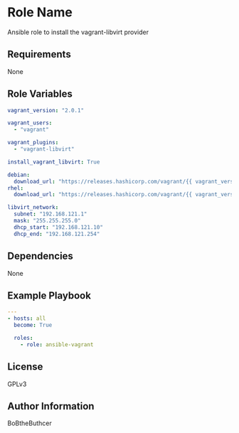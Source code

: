 Role Name
=========

Ansible role to install the vagrant-libvirt provider

Requirements
------------

None 

Role Variables
--------------

```yaml
vagrant_version: "2.0.1"

vagrant_users:
  - "vagrant"

vagrant_plugins:
  - "vagrant-libvirt"

install_vagrant_libvirt: True

debian:
  download_url: "https://releases.hashicorp.com/vagrant/{{ vagrant_version }}/vagrant_{{ vagrant_version }}_x86_64.deb"
rhel:
  download_url: "https://releases.hashicorp.com/vagrant/{{ vagrant_version }}/vagrant_{{ vagrant_version }}_x86_64.rpm"

libvirt_network: 
  subnet: "192.168.121.1"
  mask: "255.255.255.0"
  dhcp_start: "192.168.121.10"
  dhcp_end: "192.168.121.254"
```

Dependencies
------------

None

Example Playbook
----------------

```yaml
---
- hosts: all
  become: True

  roles:
    - role: ansible-vagrant
```

License
-------

GPLv3

Author Information
------------------

BoBtheButhcer

